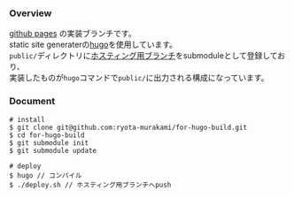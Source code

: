 ### Overview

<a href="http://ryota-murakami.github.io/" target="_blank">github pages</a>  の実装ブランチです。  
static site generaterの<a href="http://system.blog.uuum.jp/entry/2016/02/16/120000" target="_blank">hugo</a>を使用しています。  
`public/`ディレクトリに<a href="https://github.com/ryota-murakami/ryota-murakami.github.io" target="_blank">ホスティング用ブランチ</a>をsubmoduleとして登録しており、  
実装したものが`hugo`コマンドで`public/`に出力される構成になっています。

### Document

```
# install
$ git clone git@github.com:ryota-murakami/for-hugo-build.git
$ cd for-hugo-build
$ git submodule init
$ git submodule update

# deploy
$ hugo // コンパイル
$ ./deploy.sh // ホスティング用ブランチへpush

```
